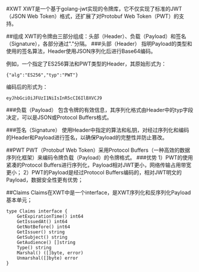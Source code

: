 #XWT
XWT是一个基于golang-jwt实现的令牌库，它不仅实现了标准的JWT（JSON Web Token）格式，还扩展了对Protobuf Web Token（PWT）的支持。

##组成
XWT的令牌由三部分组成：头部（Header）、负载（Payload）和签名（Signature），各部分通过"."分隔。
###头部（Header）
指明Payload的类型和使用的签名算法，Header使用JSON序列化后进行Base64编码。

例如，一个指定了ES256算法和PWT类型的Header，其原始形式为：
```
{"alg":"ES256","typ":"PWT"}
```
编码后的形式为：
```
eyJhbGciOiJFUzI1NiIsInR5cCI6IlBXVCJ9
```


###负载（Payload）
包含令牌的有效信息，其序列化格式由Header中的typ字段决定，可以是JSON或Protocol Buffers格式。

###签名（Signature）
使用Header中指定的算法和私钥，对经过序列化和编码的Header和Payload进行签名，以确保Payload的完整性并防止篡改。

##PWT
PWT（Protobuf Web Token）采用Protocol Buffers（一种高效的数据序列化框架）来编码令牌负载（Payload）的令牌格式。
###优势
1）PWT的使用紧凑的Protocol Buffers进行序列化，Payload相对JWT更小，网络传输占用带宽更小；
2）PWT的Payload是经过Protocol Buffers编码的，相对JWT明文的Payload，数据安全性更有优势；

##Claims
Claims在XWT中是一个interface，是XWT序列化和反序列化Payload基本单元；
```
type Claims interface {
    GetExpirationTime() int64
    GetIssuedAt() int64
    GetNotBefore() int64
    GetIssuer() string
    GetSubject() string
    GetAudience() []string
    Type() string
    Marshal() ([]byte, error)
    Unmarshal([]byte) error
}

```

